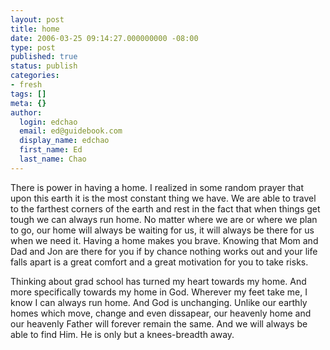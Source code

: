 ```yaml
---
layout: post
title: home
date: 2006-03-25 09:14:27.000000000 -08:00
type: post
published: true
status: publish
categories:
- fresh
tags: []
meta: {}
author:
  login: edchao
  email: ed@guidebook.com
  display_name: edchao
  first_name: Ed
  last_name: Chao
---
```

<p>There is power in having a home. I realized in some random prayer that upon this earth it is the most constant thing we have. We are able to travel to the farthest corners of the earth and rest in the fact that when things get tough we can always run home. No matter where we are or where we plan to go, our home will always be waiting for us, it will always be there for us when we need it. Having a home makes you brave. Knowing that Mom and Dad and Jon are there for you if by chance nothing works out and your life falls apart is a great comfort and a great motivation for you to take risks.</p>
<p>Thinking about grad school has turned my heart towards my home. And more specifically towards my home in God. Wherever my feet take me, I know I can always run home. And God is unchanging. Unlike our earthly homes which move, change and even dissapear, our heavenly home and our heavenly Father will forever remain the same. And we will always be able to find Him.  He is only but a knees-breadth away.</p>
